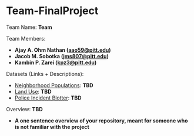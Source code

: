 # Team-FinalProject

Team Name: **Team**

Team Members:
- **Ajay A. Ohm Nathan (aao59@pitt.edu)**
- **Jacob M. Sobotka (jms807@pitt.edu)**
- **Kambin P. Zarei (kpz3@pitt.edu)**

Datasets (Links + Descriptions):
- [Neighborhood Populations](https://data.wprdc.org/dataset/pittsburgh-american-community-survey-2015-miscellaneous-data/resource/82f29015-6905-4b1c-8300-afe9bb2231b3): **TBD**
- [Land Use](https://data.wprdc.org/dataset/pgh/resource/3738b143-57f8-4b66-a130-fc5357a0ff4e): **TBD**
- [Police Incident Blotter](https://data.wprdc.org/dataset/uniform-crime-reporting-data): **TBD**

Overview: **TBD**
- **A one sentence overview of your repository, meant for someone who is not familiar with the project**
